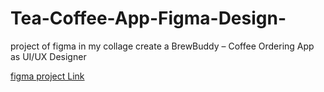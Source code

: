 # Tea-Coffee-App-Figma-Design-
project of figma in my collage create a BrewBuddy – Coffee Ordering App as UI/UX Designer

<a href="https://www.figma.com/design/64pFjaVir55aTFd4FfYVeb/TEA?m=auto&t=oxHlQx6eGFA4UkTb-6">figma project Link</a>
